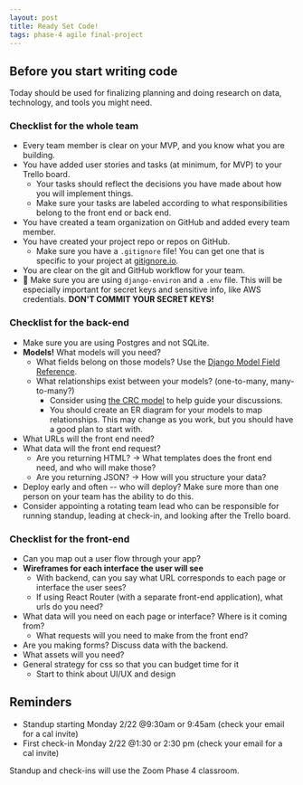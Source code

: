 ```yaml
---
layout: post
title: Ready Set Code!
tags: phase-4 agile final-project
---
```


## Before you start writing code

Today should be used for finalizing planning and doing research on data, technology, and tools you might need.

### Checklist for the whole team

- Every team member is clear on your MVP, and you know what you are building.
- You have added user stories and tasks (at minimum, for MVP) to your Trello board.
  - Your tasks should reflect the decisions you have made about how you will implement things.
  - Make sure your tasks are labeled according to what responsibilities belong to the front end or back end.
- You have created a team organization on GitHub and added every team member.
- You have created your project repo or repos on GitHub.
  - Make sure you have a `.gitignore` file! You can get one that is specific to your project at [gitignore.io](https://www.toptal.com/developers/gitignore).
- You are clear on the git and GitHub workflow for your team.
- 🚨 Make sure you are using `django-environ` and a `.env` file. This will be especially important for secret keys and sensitive info, like AWS credentials. **DON'T COMMIT YOUR SECRET KEYS!**

### Checklist for the back-end

- Make sure you are using Postgres and not SQLite.
- **Models!** What models will you need?
  - What fields belong on those models? Use the [Django Model Field Reference](https://docs.djangoproject.com/en/3.1/ref/models/fields/).
  - What relationships exist between your models? (one-to-many, many-to-many?)
    - Consider using [the CRC model](http://agilemodeling.com/artifacts/crcModel.htm) to help guide your discussions.
    - You should create an ER diagram for your models to map relationships. This may change as you work, but you should have a good plan to start with.
- What URLs will the front end need?
- What data will the front end request?
  - Are you returning HTML? -> What templates does the front end need, and who will make those?
  - Are you returning JSON? -> How will you structure your data?
- Deploy early and often -- who will deploy? Make sure more than one person on your team has the ability to do this.
- Consider appointing a rotating team lead who can be responsible for running standup, leading at check-in, and looking after the Trello board.

### Checklist for the front-end

- Can you map out a user flow through your app?
- **Wireframes for each interface the user will see**
  - With backend, can you say what URL corresponds to each page or interface the user sees?
  - If using React Router (with a separate front-end application), what urls do you need?
- What data will you need on each page or interface? Where is it coming from?
  - What requests will you need to make from the front end?
- Are you making forms? Discuss data with the backend.
- What assets will you need?
- General strategy for css so that you can budget time for it
  - Start to think about UI/UX and design

## Reminders

- Standup starting Monday 2/22 @9:30am or 9:45am (check your email for a cal invite)
- First check-in Monday 2/22 @1:30 or 2:30 pm (check your email for a cal invite)

Standup and check-ins will use the Zoom Phase 4 classroom.
